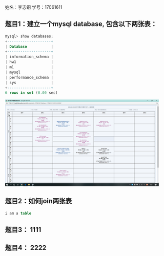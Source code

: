姓名：李志铜
学号：17061611


## 题目1：建立一个mysql database, 包含以下两张表：

```sql
mysql> show databases;
+--------------------+
| Database           |
+--------------------+
| information_schema |
| hw1                |
| m1                 |
| mysql              |
| performance_schema |
| sys                |
+--------------------+
6 rows in set (0.00 sec)

```
![](https://github.com/spicychicken9/mysql-test-1/blob/master/%E8%AF%BE%E8%A1%A8.png?raw*true)

## 题目2：如何join两张表

```sql
i am a table
```

## 题目3： 1111

## 题目4： 2222
